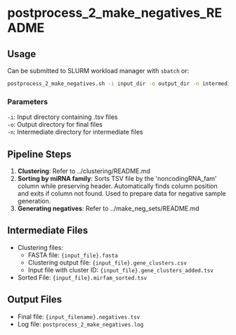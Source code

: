 # postprocess_2_make_negatives_README

## Usage

Can be submitted to SLURM workload manager with `sbatch` or:
```bash
postprocess_2_make_negatives.sh -i input_dir -o output_dir -n intermediate_dir
```
### Parameters

`-i`: Input directory containing .tsv files  
`-o`: Output directory for final files  
`-n`: Intermediate directory for intermediate files  

## Pipeline Steps

1. **Clustering**: Refer to ../clustering/README.md
2. **Sorting by miRNA family**: Sorts TSV file by the 'noncodingRNA_fam' column while preserving header. Automatically finds column position and exits if column not found. Used to prepare data for negative sample generation.
2. **Generating negatives**: Refer to ../make_neg_sets/README.md

## Intermediate Files

- Clustering files: 
    - FASTA file: `{input_file}.fasta`
    - Clustering output file: `{input_file}.gene_clusters.csv`
    - Input file with cluster ID: `{input_file}.gene_clusters_added.tsv`
- Sorted File: `{input_file}.mirfam_sorted.tsv`

## Output Files

- Final file: `{input_filename}.negatives.tsv`
- Log file: `postprocess_2_make_negatives.log`